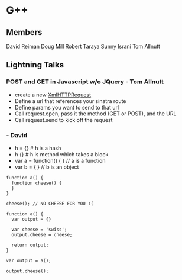 # G++

## Members

David Reiman
Doug Mill
Robert Taraya
Sunny Israni
Tom Allnutt

## Lightning Talks

### POST and GET in Javascript w/o JQuery - Tom Allnutt

* create a new [XmlHTTPRequest](https://developer.mozilla.org/en-US/docs/Web/API/XMLHttpRequest?redirectlocale=en-US&redirectslug=DOM%2FXMLHttpRequest)
* Define a url that references your sinatra route
* Define params you want to send to that url
* Call request.open, pass it the method (GET or POST), and the URL
* Call request.send to kick off the request

### - David
* h = {}  # h is a hash
* h {}    # h is method which takes a block
* var a = function() { } // a is a function
* var b = { } // b is an object
```
function a() {
  function cheese() {
  }
}

cheese(); // NO CHEESE FOR YOU :(
```


```
function a() {
  var output = {}

  var cheese = 'swiss';
  output.cheese = cheese;

  return output;
}

var output = a();

output.cheese();
```
